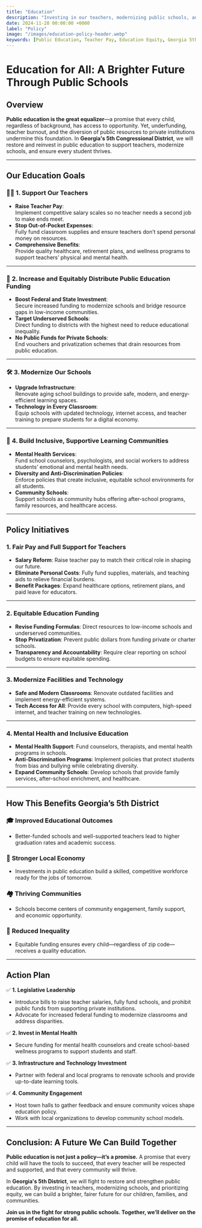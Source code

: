 ```yaml
---
title: "Education"
description: "Investing in our teachers, modernizing public schools, and ensuring equitable education funding to create a brighter, fairer future for Georgia's 5th District."
date: 2024-11-28 00:00:00 +0000
label: "Policy"
image: "/images/education-policy-header.webp"
keywords: [Public Education, Teacher Pay, Education Equity, Georgia 5th Congressional District, Affordable Education, Classroom Funding, Modern Schools, Community Schools, Education Reform, Mental Health Support]
---
```


# Education for All: A Brighter Future Through Public Schools

## Overview

**Public education is the great equalizer**—a promise that every child, regardless of background, has access to opportunity. Yet, underfunding, teacher burnout, and the diversion of public resources to private institutions undermine this foundation. In **Georgia's 5th Congressional District**, we will restore and reinvest in public education to support teachers, modernize schools, and ensure every student thrives.

---

## **Our Education Goals**

### 👩‍🏫 **1. Support Our Teachers**
- **Raise Teacher Pay**:  
  Implement competitive salary scales so no teacher needs a second job to make ends meet.  
- **Stop Out-of-Pocket Expenses**:  
  Fully fund classroom supplies and ensure teachers don’t spend personal money on resources.  
- **Comprehensive Benefits**:  
  Provide quality healthcare, retirement plans, and wellness programs to support teachers’ physical and mental health.

---

### 🏫 **2. Increase and Equitably Distribute Public Education Funding**
- **Boost Federal and State Investment**:  
  Secure increased funding to modernize schools and bridge resource gaps in low-income communities.  
- **Target Underserved Schools**:  
  Direct funding to districts with the highest need to reduce educational inequality.  
- **No Public Funds for Private Schools**:  
  End vouchers and privatization schemes that drain resources from public education.

---

### 🛠️ **3. Modernize Our Schools**
- **Upgrade Infrastructure**:  
  Renovate aging school buildings to provide safe, modern, and energy-efficient learning spaces.  
- **Technology in Every Classroom**:  
  Equip schools with updated technology, internet access, and teacher training to prepare students for a digital economy.  

---

### 🤝 **4. Build Inclusive, Supportive Learning Communities**
- **Mental Health Services**:  
  Fund school counselors, psychologists, and social workers to address students’ emotional and mental health needs.  
- **Diversity and Anti-Discrimination Policies**:  
  Enforce policies that create inclusive, equitable school environments for all students.  
- **Community Schools**:  
  Support schools as community hubs offering after-school programs, family resources, and healthcare access.

---

## **Policy Initiatives**

### **1. Fair Pay and Full Support for Teachers**
- **Salary Reform**: Raise teacher pay to match their critical role in shaping our future.  
- **Eliminate Personal Costs**: Fully fund supplies, materials, and teaching aids to relieve financial burdens.  
- **Benefit Packages**: Expand healthcare options, retirement plans, and paid leave for educators.

---

### **2. Equitable Education Funding**
- **Revise Funding Formulas**: Direct resources to low-income schools and underserved communities.  
- **Stop Privatization**: Prevent public dollars from funding private or charter schools.  
- **Transparency and Accountability**: Require clear reporting on school budgets to ensure equitable spending.

---

### **3. Modernize Facilities and Technology**
- **Safe and Modern Classrooms**: Renovate outdated facilities and implement energy-efficient systems.  
- **Tech Access for All**: Provide every school with computers, high-speed internet, and teacher training on new technologies.  

---

### **4. Mental Health and Inclusive Education**
- **Mental Health Support**: Fund counselors, therapists, and mental health programs in schools.  
- **Anti-Discrimination Programs**: Implement policies that protect students from bias and bullying while celebrating diversity.  
- **Expand Community Schools**: Develop schools that provide family services, after-school enrichment, and healthcare.

---

## **How This Benefits Georgia’s 5th District**

### 🎓 **Improved Educational Outcomes**
- Better-funded schools and well-supported teachers lead to higher graduation rates and academic success.  

### 💼 **Stronger Local Economy**
- Investments in public education build a skilled, competitive workforce ready for the jobs of tomorrow.  

### 🏘️ **Thriving Communities**
- Schools become centers of community engagement, family support, and economic opportunity.  

### 🤝 **Reduced Inequality**
- Equitable funding ensures every child—regardless of zip code—receives a quality education.

---

## **Action Plan**

✅ **1. Legislative Leadership**  
- Introduce bills to raise teacher salaries, fully fund schools, and prohibit public funds from supporting private institutions.  
- Advocate for increased federal funding to modernize classrooms and address disparities.

✅ **2. Invest in Mental Health**  
- Secure funding for mental health counselors and create school-based wellness programs to support students and staff.  

✅ **3. Infrastructure and Technology Investment**  
- Partner with federal and local programs to renovate schools and provide up-to-date learning tools.  

✅ **4. Community Engagement**  
- Host town halls to gather feedback and ensure community voices shape education policy.  
- Work with local organizations to develop community school models.

---

## Conclusion: A Future We Can Build Together

**Public education is not just a policy—it’s a promise.** A promise that every child will have the tools to succeed, that every teacher will be respected and supported, and that every community will thrive.  

In **Georgia's 5th District**, we will fight to restore and strengthen public education. By investing in teachers, modernizing schools, and prioritizing equity, we can build a brighter, fairer future for our children, families, and communities.  

**Join us in the fight for strong public schools. Together, we’ll deliver on the promise of education for all.**
